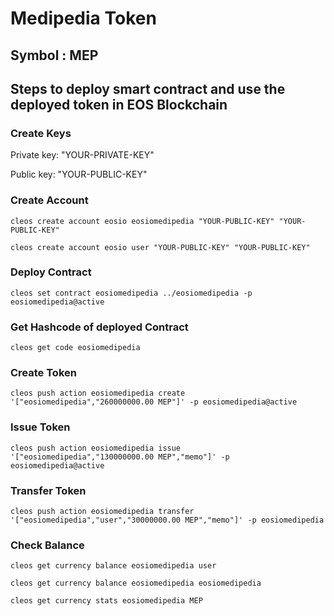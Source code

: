 # Medipedia Token
## Symbol : MEP

## Steps to deploy smart contract and use the deployed token in EOS Blockchain

### Create Keys
Private key: "YOUR-PRIVATE-KEY"

Public key:  "YOUR-PUBLIC-KEY"

### Create Account

```
cleos create account eosio eosiomedipedia "YOUR-PUBLIC-KEY" "YOUR-PUBLIC-KEY"
```

```
cleos create account eosio user "YOUR-PUBLIC-KEY" "YOUR-PUBLIC-KEY"
```

### Deploy Contract

```
cleos set contract eosiomedipedia ../eosiomedipedia -p eosiomedipedia@active
```

### Get Hashcode of deployed Contract

```
cleos get code eosiomedipedia
```

### Create Token

```
cleos push action eosiomedipedia create '["eosiomedipedia","260000000.00 MEP"]' -p eosiomedipedia@active
```

### Issue Token

```
cleos push action eosiomedipedia issue '["eosiomedipedia","130000000.00 MEP","memo"]' -p eosiomedipedia@active
```


### Transfer Token

```
cleos push action eosiomedipedia transfer '["eosiomedipedia","user","30000000.00 MEP","memo"]' -p eosiomedipedia
```

### Check Balance

```
cleos get currency balance eosiomedipedia user
```
```
cleos get currency balance eosiomedipedia eosiomedipedia
```
```
cleos get currency stats eosiomedipedia MEP
```
